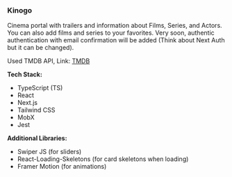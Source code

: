 ### Kinogo
Cinema portal with trailers and information about Films, Series, and Actors. 
You can also add films and series to your favorites. Very soon, authentic authentication with email confirmation will be added (Think about Next Auth but it can be changed).


Used TMDB API, Link: [TMDB](https://www.themoviedb.org/?language=ru)

**Tech Stack:**
- TypeScript (TS)
- React
- Next.js
- Tailwind CSS
- MobX
- Jest

**Additional Libraries:**
- Swiper JS (for sliders)
- React-Loading-Skeletons (for card skeletons when loading)
- Framer Motion (for animations)
